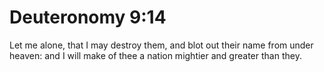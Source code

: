 # Deuteronomy 9:14

Let me alone, that I may destroy them, and blot out their name from under heaven: and I will make of thee a nation mightier and greater than they.